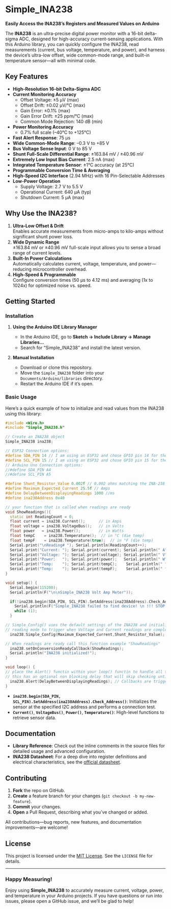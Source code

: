 # Simple_INA238

**Easily Access the INA238’s Registers and Measured Values on Arduino**

The **INA238** is an ultra-precise digital power monitor with a 16-bit delta-sigma ADC, designed for high-accuracy current-sensing applications. With this Arduino library, you can quickly configure the INA238, read measurements (current, bus voltage, temperature, and power), and harness the device’s ultra-low offset, wide common-mode range, and built-in temperature sensor—all with minimal code.

## Key Features

- **High-Resolution 16-bit Delta-Sigma ADC**  
- **Current Monitoring Accuracy**  
  - Offset Voltage: ±5 µV (max)  
  - Offset Drift: ±0.02 µV/°C (max)  
  - Gain Error: ±0.1% (max)  
  - Gain Error Drift: ±25 ppm/°C (max)  
  - Common Mode Rejection: 140 dB (min)  
- **Power Monitoring Accuracy**  
  - 0.7% full scale (–40°C to +125°C)  
- **Fast Alert Response**: 75 µs  
- **Wide Common-Mode Range**: –0.3 V to +85 V  
- **Bus Voltage Sense Input**: 0 V to 85 V  
- **Shunt Full-Scale Differential Range**: ±163.84 mV / ±40.96 mV  
- **Extremely Low Input Bias Current**: 2.5 nA (max)  
- **Integrated Temperature Sensor**: ±1°C accuracy (at 25°C)  
- **Programmable Conversion Time & Averaging**  
- **High-Speed I2C Interface** (2.94 MHz) with 16 Pin-Selectable Addresses  
- **Low-Power Operation**  
  - Supply Voltage: 2.7 V to 5.5 V  
  - Operational Current: 640 µA (typ)  
  - Shutdown Current: 5 µA (max)

## Why Use the INA238?

1. **Ultra-Low Offset & Drift**  
   Enables accurate measurements from micro-amps to kilo-amps without significant shunt power loss.
2. **Wide Dynamic Range**  
   ±163.84 mV or ±40.96 mV full-scale input allows you to sense a broad range of current levels.
3. **Built-In Power Calculations**  
   Automatically calculates current, voltage, temperature, and power—reducing microcontroller overhead.
4. **High-Speed & Programmable**  
   Configure conversion times (50 µs to 4.12 ms) and averaging (1x to 1024x) for optimized noise vs. speed.

## Getting Started

### Installation

1. **Using the Arduino IDE Library Manager**  
   - In the Arduino IDE, go to **Sketch → Include Library → Manage Libraries...**  
   - Search for “Simple_INA238” and install the latest version.
   
2. **Manual Installation**  
   - Download or clone this repository.  
   - Move the `Simple_INA238` folder into your `Documents/Arduino/libraries` directory.  
   - Restart the Arduino IDE if it’s open.

### Basic Usage

Here’s a quick example of how to initialize and read values from the INA238 using this library:

```cpp
#include <Wire.h>
#include "Simple_INA238.h"

// Create an INA238 object
Simple_INA238 ina238;

// ESP32 Connection options:
#define SDA_PIN 14 // I am using an ESP32 and chose GPIO pin 14 for the I2C SDA connection
#define SCL_PIN 15 // I am using an ESP32 and chose GPIO pin 15 for the I2C SCL connection
// Arduino Uno Connection options:
//#define SDA_PIN A4 
//#define SCL_PIN A5

#define Shunt_Resistor_Value 0.002f // 0.002 ohms matching the INA-238 30A Breakout Board
#define Maximum_Expected_Current 25.5f // Amps 
#define DelayBetweenDisplayingReadings 1000 //ms
#define ina238Address 0x40

// your function that is called when readings are ready
void ShowReadings(){
  static int ReadingCount = 0;
  float current = ina238.Current();      // in Amps
  float voltage = ina238.VoltageBus();   // in Volts
  float power   = ina238.Power();        // in Watts
  float tempC    = ina238.Temperature();  // in °C (die temp)
  float tempF    = ina238.Temperature(true);  // in °F (die temp)
  Serial.print("\nReading# "); Serial.println(ReadingCount++);
  Serial.print("Current: "); Serial.print(current); Serial.println(" A");
  Serial.print("Voltage: "); Serial.print(voltage); Serial.println(" V");
  Serial.print("Power:   "); Serial.print(power);   Serial.println(" W");
  Serial.print("Temp:    "); Serial.print(tempC);    Serial.println(" °C");
  Serial.print("Temp:    "); Serial.print(tempF);    Serial.println(" °F");
}

void setup() {
  Serial.begin(115200);
  Serial.println(F("\n\nSimple_INA238 Volt Amp Meter"));

  if(!ina238.begin(SDA_PIN, SCL_PIN).SetAddress(ina238Address).Check_Address()){ // Comm Startup and Check
    Serial.println(F("Simple_INA238 failed to find device! \n !!! STOP !!!"));
    while (1);
  }

// Simple_Config() uses the default settings of the INA238 and initializes the
// reading mode to trigger when Voltage and Current readings are complete
  ina238.Simple_Config(Maximum_Expected_Current,Shunt_Resistor_Value);

// When readings are ready call this function example "ShowReadings"
  ina238.setOnConversionReadyCallback(ShowReadings);
  Serial.println("INA238 initialized!");
}

void loop() {
// place the Alert() functin within your loop() functin to handle all the processes of the INA238 
// this has an optional non blocking delay that will skip checking until the timer has elapsed.
  ina238.Alert(DelayBetweenDisplayingReadings); // Callbacks are triggered withing this alert function
}
```

- **`ina238.begin(SDA_PIN, SCL_PIN).SetAddress(ina238Address).Check_Address()`**: Initializes the sensor at the specified I2C address and performs a connection test.  
- **`Current()`**, **`VoltageBus()`**, **`Power()`**, **`Temperature()`**: High-level functions to retrieve sensor data.

## Documentation

- **Library Reference**: Check out the inline comments in the source files for detailed usage and advanced configuration.  
- **INA238 Datasheet**: For a deep dive into register definitions and electrical characteristics, see the [official datasheet](https://www.ti.com/product/INA238).

## Contributing

1. **Fork** the repo on GitHub.  
2. **Create** a feature branch for your changes (`git checkout -b my-new-feature`).  
3. **Commit** your changes.  
4. **Open** a Pull Request, describing what you’ve changed or added.

All contributions—bug reports, new features, and documentation improvements—are welcome!

## License

This project is licensed under the [MIT License](LICENSE). See the `LICENSE` file for details.

---

### Happy Measuring!

Enjoy using **Simple_INA238** to accurately measure current, voltage, power, and temperature in your Arduino projects. If you have questions or run into issues, please open a GitHub issue, and we’ll be glad to help!
